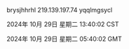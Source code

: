 brysjhhrhl 219.139.197.74 yqqlmgsycl

2024年 10月 29日 星期二 13:40:02 CST

2024年 10月 29日 星期二 05:40:02 GMT
